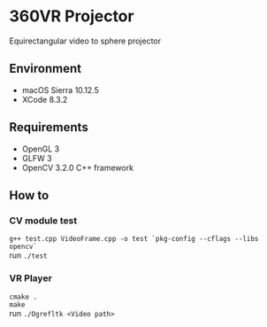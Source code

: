 # 360VR Projector
Equirectangular video to sphere projector

## Environment
- macOS Sierra 10.12.5
- XCode 8.3.2

## Requirements
- OpenGL 3
- GLFW 3
- OpenCV 3.2.0 C++ framework

## How to

### CV module test
``g++ test.cpp VideoFrame.cpp -o test `pkg-config --cflags --libs opencv` ``
<br> run `./test`

### VR Player
`cmake .`
<br> `make`
<br> run ``./Ogrefltk <Video path>``

